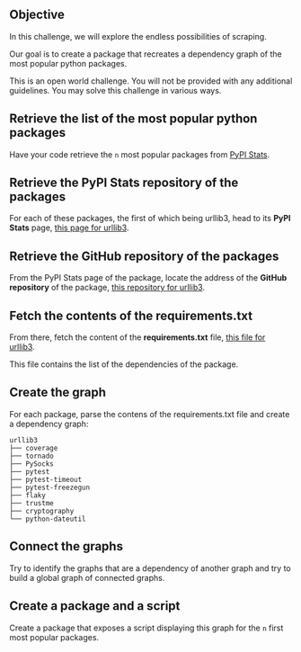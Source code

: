 
## Objective

In this challenge, we will explore the endless possibilities of scraping.

Our goal is to create a package that recreates a dependency graph of the most popular python packages.

This is an open world challenge. You will not be provided with any additional guidelines. You may solve this challenge in various ways.

## Retrieve the list of the most popular python packages

Have your code retrieve the `n` most popular packages from [PyPI Stats](https://pypistats.org/).

## Retrieve the PyPI Stats repository of the packages

For each of these packages, the first of which being urllib3, head to its **PyPI Stats** page, [this page for urllib3](https://pypistats.org/packages/urllib3).

## Retrieve the GitHub repository of the packages

From the PyPI Stats page of the package, locate the address of the **GitHub repository** of the package, [this repository for urllib3](https://github.com/urllib3/urllib3).

## Fetch the contents of the requirements.txt

From there, fetch the content of the **requirements.txt** file, [this file for urllib3](https://github.com/urllib3/urllib3/blob/main/dev-requirements.txt).

This file contains the list of the dependencies of the package.

## Create the graph

For each package, parse the contens of the requirements.txt file and create a dependency graph:

```
urllib3
├── coverage
├── tornado
├── PySocks
├── pytest
├── pytest-timeout
├── pytest-freezegun
├── flaky
├── trustme
├── cryptography
└── python-dateutil
```

## Connect the graphs

Try to identify the graphs that are a dependency of another graph and try to build a global graph of connected graphs.

## Create a package and a script

Create a package that exposes a script displaying this graph for the `n` first most popular packages.
